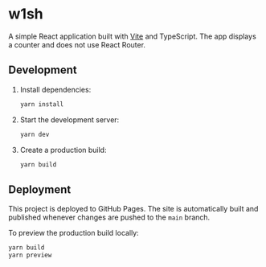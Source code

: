 # w1sh

A simple React application built with [Vite](https://vitejs.dev/) and TypeScript. The app displays a counter and does not use React Router.

## Development

1. Install dependencies:

   ```bash
   yarn install
   ```

2. Start the development server:

   ```bash
   yarn dev
   ```

3. Create a production build:

   ```bash
   yarn build
   ```

## Deployment

This project is deployed to GitHub Pages. The site is automatically built and published whenever changes are pushed to the `main` branch.

To preview the production build locally:

```bash
yarn build
yarn preview
```

